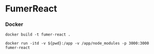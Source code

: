 # FumerReact

### Docker

```
docker build -t fumer-react .
```  
```
docker run -itd -v ${pwd}:/app -v /app/node_modules -p 3000:3000 fumer-react
```
